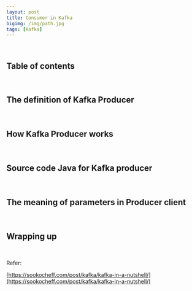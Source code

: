 ```yaml
---
layout: post
title: Consumer in Kafka
bigimg: /img/path.jpg
tags: [Kafka]
---
```




<br>

## Table of contents





<br>

## The definition of Kafka Producer





<br>

## How Kafka Producer works





<br>

## Source code Java for Kafka producer





<br>

## The meaning of parameters in Producer client






<br>

## Wrapping up







<br>

Refer:

[https://sookocheff.com/post/kafka/kafka-in-a-nutshell/](https://sookocheff.com/post/kafka/kafka-in-a-nutshell/)